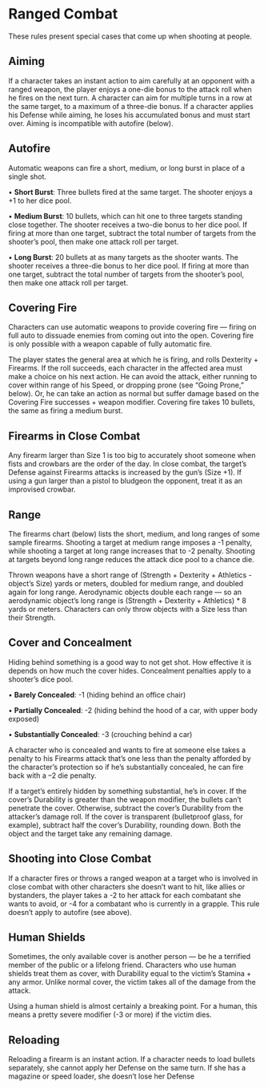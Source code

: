 # Ranged Combat

These rules present special cases that come up when
shooting at people.

## Aiming

If a character takes an instant action to aim carefully at an
opponent with a ranged weapon, the player enjoys a one-die
bonus to the attack roll when he fires on the next turn. A
character can aim for multiple turns in a row at the same target,
to a maximum of a three-die bonus. If a character applies his
Defense while aiming, he loses his accumulated bonus and
must start over. Aiming is incompatible with autofire (below).

## Autofire

Automatic weapons can fire a short, medium, or long
burst in place of a single shot.

• **Short Burst**: Three bullets fired at the same target.
The shooter enjoys a +1 to her dice pool.

• **Medium Burst**: 10 bullets, which can hit one to three
targets standing close together. The shooter receives a
two-die bonus to her dice pool. If firing at more than one target, subtract the total number of targets from
the shooter’s pool, then make one attack roll per target.

• **Long Burst**: 20 bullets at as many targets as the shooter
wants. The shooter receives a three-die bonus to her
dice pool. If firing at more than one target, subtract
the total number of targets from the shooter’s pool,
then make one attack roll per target.

## Covering Fire

Characters can use automatic weapons to provide covering
fire — firing on full auto to dissuade enemies from coming out
into the open. Covering fire is only possible with a weapon
capable of fully automatic fire.

The player states the general area at which he is firing, and
rolls Dexterity + Firearms. If the roll succeeds, each character
in the affected area must make a choice on his next action.
He can avoid the attack, either running to cover within range
of his Speed, or dropping prone (see “Going Prone,” below).
Or, he can take an action as normal but suffer damage based
on the Covering Fire successes + weapon modifier. Covering
fire takes 10 bullets, the same as firing a medium burst.

## Firearms in Close Combat

Any firearm larger than Size 1 is too big to accurately shoot
someone when fists and crowbars are the order of the day. In
close combat, the target’s Defense against Firearms attacks
is increased by the gun’s (Size +1). If using a gun larger than
a pistol to bludgeon the opponent, treat it as an improvised
crowbar.

## Range

The firearms chart (below) lists the short, medium, and
long ranges of some sample firearms. Shooting a target at
medium range imposes a -1 penalty, while shooting a target at
long range increases that to -2 penalty. Shooting at targets beyond long range reduces the attack dice pool to a chance die.

Thrown weapons have a short range of (Strength +
Dexterity + Athletics - object’s Size) yards or meters, doubled
for medium range, and doubled again for long range.
Aerodynamic objects double each range — so an aerodynamic
object’s long range is (Strength + Dexterity + Athletics) * 8
yards or meters. Characters can only throw objects with a
Size less than their Strength.

## Cover and Concealment

Hiding behind something is a good way to not get shot.
How effective it is depends on how much the cover hides.
Concealment penalties apply to a shooter’s dice pool.

• **Barely Concealed**: -1 (hiding behind an office chair)

• **Partially Concealed**: -2 (hiding behind the hood of a
car, with upper body exposed)

• **Substantially Concealed**: -3 (crouching behind a car)

A character who is concealed and wants to fire at someone else takes a penalty to his Firearms attack that’s one
less than the penalty afforded by the character’s protection so if he’s substantially concealed, he can fire back with
a –2 die penalty.

If a target’s entirely hidden by something substantial, he’s
in cover. If the cover’s Durability is greater than the weapon
modifier, the bullets can’t penetrate the cover. Otherwise,
subtract the cover’s Durability from the attacker’s damage
roll. If the cover is transparent (bulletproof glass, for example),
subtract half the cover’s Durability, rounding down. Both the
object and the target take any remaining damage.

## Shooting into Close Combat

If a character fires or throws a ranged weapon at a target
who is involved in close combat with other characters she
doesn’t want to hit, like allies or bystanders, the player takes
a -2 to her attack for each combatant she wants to avoid, or
-4 for a combatant who is currently in a grapple. This rule
doesn’t apply to autofire (see above).

## Human Shields

Sometimes, the only available cover is another person — be he
a terrified member of the public or a lifelong friend. Characters
who use human shields treat them as cover, with Durability equal
to the victim’s Stamina + any armor. Unlike normal cover, the
victim takes all of the damage from the attack.

Using a human shield is almost certainly a breaking point. For a human, this means a pretty severe modifier
(-3 or more) if the victim dies.

## Reloading

Reloading a firearm is an instant action. If a character
needs to load bullets separately, she cannot apply her Defense
on the same turn. If she has a magazine or speed loader, she
doesn’t lose her Defense